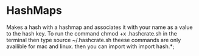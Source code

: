 # HashMaps

Makes a hash with a hashmap and associates it with your name as a value to the hash key. To run the command chmod +x .hashcrate.sh in the terminal then type source ~/.hashcrate.sh theese commands are only availible for mac and linux. then you can import with import hash.*;
